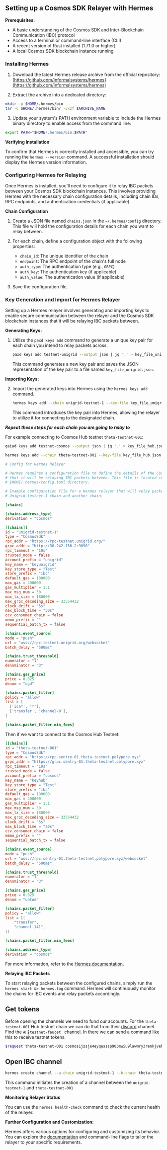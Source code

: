 ## Setting up a Cosmos SDK Relayer with Hermes

**Prerequisites:**

* A basic understanding of the Cosmos SDK and Inter-Blockchain Communication (IBC) protocol
* Access to a terminal or command-line interface (CLI)
* A recent version of Rust installed (1.71.0 or higher)
* A local Cosmos SDK blockchain instance running

### Installing Hermes

1. Download the latest Hermes release archive from the official repository: [https://github.com/informalsystems/hermes](https://github.com/informalsystems/hermes)

2. Extract the archive into a dedicated directory:

```bash
mkdir -p $HOME/.hermes/bin
tar -C $HOME/.hermes/bin/ -vxzf $ARCHIVE_NAME
```

3. Update your system's PATH environment variable to include the Hermes binary directory to enable access from the command line:

```bash
export PATH="$HOME/.hermes/bin:$PATH"
```

**Verifying Installation**

To confirm that Hermes is correctly installed and accessible, you can try running the `hermes --version` command. A successful installation should display the Hermes version information.

### Configuring Hermes for Relaying

Once Hermes is installed, you'll need to configure it to relay IBC packets between your Cosmos SDK blockchain instances. This involves providing Hermes with the necessary chain configuration details, including chain IDs, RPC endpoints, and authentication credentials (if applicable).

**Chain Configuration**

1. Create a JSON file named `chains.json` in the `~/.hermes/config` directory. This file will hold the configuration details for each chain you want to relay between.

2. For each chain, define a configuration object with the following properties:
   - `chain_id`: The unique identifier of the chain
   - `endpoint`: The RPC endpoint of the chain's full node
   - `auth_type`: The authentication type (e.g., `GRPC`)
   - `auth_key`: The authentication key (if applicable)
   - `auth_value`: The authentication value (if applicable)

3. Save the configuration file.


### Key Generation and Import for Hermes Relayer

Setting up a Hermes relayer involves generating and importing keys to enable secure communication between the relayer and the Cosmos SDK blockchain instances that it will be relaying IBC packets between.

**Generating Keys:**

1. Utilize the `paxd keys add` command to generate a unique key pair for each chain you intend to relay packets across.

    ```bash
    paxd keys add testnet-unigrid --output json | jq '.' > key_file_unigrid.json
    ```

   This command generates a new key pair and saves the JSON representation of the key pair to a file named `key_file_unigrid.json`.

**Importing Keys:**

2. Import the generated keys into Hermes using the `hermes keys add` command.

   ```bash
   hermes keys add --chain unigrid-testnet-1 --key-file key_file_unigrid.json
   ```

   This command introduces the key pair into Hermes, allowing the relayer to utilize it for connecting to the designated chain.

***Repeat these steps for each chain you are going to relay to***

For example connecting to Cosmos Hub testnet `theta-testnet-001`:

   ```bash
   gaiad keys add testnet-cosmos --output json | jq '.' > key_file_hub.json
   ```

   ```bash
   hermes keys add --chain theta-testnet-001 --key-file key_file_hub.json
   ```


```toml
# Config for Hermes Relayer

# Hermes requires a configuration file to define the details of the Cosmos SDK blockchain instances
# that it will be relaying IBC packets between. This file is located in the
# $HOME/.hermes/config.toml directory.

# Example configuration file for a Hermes relayer that will relay packets between the
# Unigrid-testnet-1 chain and another chain:

[chains]

[chains.address_type]
derivation = "cosmos"

[[chains]]
id = "unigrid-testnet-1"
type = "CosmosSdk"
rpc_addr = "https://rpc-testnet.unigrid.org/"
grpc_addr = "http://38.242.156.2:9090"
rpc_timeout = "10s"
trusted_node = false
account_prefix = "unigrid"
key_name = "keyunigrid"
key_store_type = "Test"
store_prefix = "ibc"
default_gas = 100000
max_gas = 400000
gas_multiplier = 1.1
max_msg_num = 30
max_tx_size = 180000
max_grpc_decoding_size = 33554432
clock_drift = "5s"
max_block_time = "30s"
ccv_consumer_chain = false
memo_prefix = ""
sequential_batch_tx = false

[chains.event_source]
mode = "push"
url = "wss://rpc-testnet.unigrid.org/websocket"
batch_delay = "500ms"

[chains.trust_threshold]
numerator = "1"
denominator = "3"

[chains.gas_price]
price = 0.025
denom = "ugd"

[chains.packet_filter]
policy = 'allow'
list = [
  ['ica*', '*'],
  ['transfer', 'channel-0'],
]

[chains.packet_filter.min_fees]
```

Then if we want to connect to the Cosmos Hub Testnet:

```toml
[[chains]]
id = "theta-testnet-001"
type = "CosmosSdk"
rpc_addr = "https://rpc.sentry-01.theta-testnet.polypore.xyz"
grpc_addr = "https://grpc.sentry-01.theta-testnet.polypore.xyz"
rpc_timeout = "10s"
trusted_node = false
account_prefix = "cosmos"
key_name = "keyhub"
key_store_type = "Test"
store_prefix = "ibc"
default_gas = 100000
max_gas = 400000
gas_multiplier = 1.1
max_msg_num = 30
max_tx_size = 180000
max_grpc_decoding_size = 33554432
clock_drift = "5s"
max_block_time = "30s"
ccv_consumer_chain = false
memo_prefix = ""
sequential_batch_tx = false

[chains.event_source]
mode = "push"
url = "wss://rpc.sentry-01.theta-testnet.polypore.xyz/websocket"
batch_delay = "500ms"

[chains.trust_threshold]
numerator = "1"
denominator = "3"

[chains.gas_price]
price = 0.025
denom = "uatom"

[chains.packet_filter]
policy = "allow"
list = [[
    "transfer",
    "channel-141",
]]

[chains.packet_filter.min_fees]

[chains.address_type]
derivation = "cosmos"

```

For more information, refer to the [Hermes documentation](https://hermes.informal.systems/tutorials/production/setup-hermes.html).


**Relaying IBC Packets**

To start relaying packets between the configured chains, simply run the `hermes start &> hermes.log` command. Hermes will continuously monitor the chains for IBC events and relay packets accordingly.

## Get tokens
Before opening the channels we need to fund our accounts. For the `theta-testnet-001` Hub testnet chain we can do that from their [discord](https://discord.gg/invite/cosmosnetwork) channel. Find the `#🚰┇testnet-faucet ` channel. In there we can send a command like this to receive testnet tokens.

```bash
$request theta-testnet-001 cosmos1jzsje4eyqesssp903mw5u9lawmry3renkjvehw
```

## Open IBC channel

```bash
hermes create channel --a-chain unigrid-testnet-1 --b-chain theta-testnet-001 --a-port transfer --b-port transfer --new-client-connection
```
This command initiates the creation of a channel between the `unigrid-testnet-1` and `theta-testnet-001`

**Monitoring Relayer Status**

You can use the `hermes health-check` command to check the current health of the relayer.

**Further Configuration and Customization:**

Hermes offers various options for configuring and customizing its behavior. You can explore the [documentation](https://hermes.informal.systems/index.html) and command-line flags to tailor the relayer to your specific requirements.



